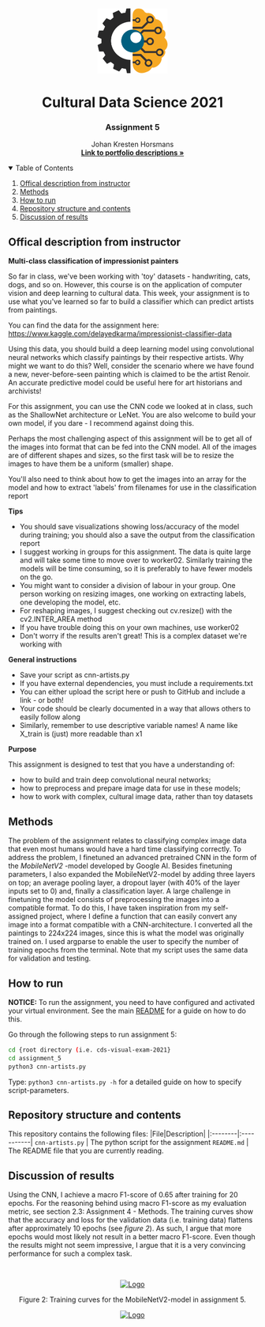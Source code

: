 <!-- PROJECT LOGO -->
<br />
<p align="center">
  <a href="https://github.com/JohanHorsmans/cds-visual-exam-2021">
    <img src="../README_images/computer vision.png" alt="Logo" width="142" height="131">
  </a>
  
  <h1 align="center">Cultural Data Science 2021</h1> 
  <h3 align="center">Assignment 5</h3> 

  <p align="center">
    Johan Kresten Horsmans
    <br />
    <a href="https://github.com/JohanHorsmans/cds-visual-exam-2021.pdf"><strong>Link to portfolio descriptions »</strong></a>
    <br />
  </p>
</p>

<!-- TABLE OF CONTENTS -->
<details open="open">
  <summary>Table of Contents</summary>
  <ol>
    <li><a href="#offical-description-from-instructor">Offical description from instructor</a></li>
    <li><a href="#methods">Methods</a></li>
    <li><a href="#how-to-run">How to run</a></li>
    <li><a href="#repository-structure-and-contents">Repository structure and contents</a></li>
    <li><a href="#discussion-of-results">Discussion of results</a></li>
  </ol>
</details>

<!-- OFFICIAL DESCRIPTION FROM INSTRUCTOR -->
## Offical description from instructor

__Multi-class classification of impressionist painters__

So far in class, we've been working with 'toy' datasets - handwriting, cats, dogs, and so on. However, this course is on the application of computer vision and deep learning to cultural data. This week, your assignment is to use what you've learned so far to build a classifier which can predict artists from paintings.

You can find the data for the assignment here: https://www.kaggle.com/delayedkarma/impressionist-classifier-data

Using this data, you should build a deep learning model using convolutional neural networks which classify paintings by their respective artists. Why might we want to do this? Well, consider the scenario where we have found a new, never-before-seen painting which is claimed to be the artist Renoir. An accurate predictive model could be useful here for art historians and archivists!

For this assignment, you can use the CNN code we looked at in class, such as the ShallowNet architecture or LeNet. You are also welcome to build your own model, if you dare - I recommend against doing this.

Perhaps the most challenging aspect of this assignment will be to get all of the images into format that can be fed into the CNN model. All of the images are of different shapes and sizes, so the first task will be to resize the images to have them be a uniform (smaller) shape.

You'll also need to think about how to get the images into an array for the model and how to extract 'labels' from filenames for use in the classification report

__Tips__

* You should save visualizations showing loss/accuracy of the model during training; you should also a save the output from the classification report
* I suggest working in groups for this assignment. The data is quite large and will take some time to move over to worker02. Similarly training the models will be time consuming, so it is preferably to have fewer models on the go.
* You might want to consider a division of labour in your group. One person working on resizing images, one working on extracting labels, one developing the model, etc.
* For reshaping images, I suggest checking out cv.resize() with the cv2.INTER_AREA method
* If you have trouble doing this on your own machines, use worker02
* Don't worry if the results aren't great! This is a complex dataset we're working with

__General instructions__

* Save your script as cnn-artists.py
* If you have external dependencies, you must include a requirements.txt
* You can either upload the script here or push to GitHub and include a link - or both!
* Your code should be clearly documented in a way that allows others to easily follow along
* Similarly, remember to use descriptive variable names! A name like X_train is (just) more readable than x1

__Purpose__

This assignment is designed to test that you have a understanding of:

* how to build and train deep convolutional neural networks;
* how to preprocess and prepare image data for use in these models;
* how to work with complex, cultural image data, rather than toy datasets

<!-- METHODS -->
## Methods

The problem of the assignment relates to classifying complex image data that even most humans would have a hard time classifying correctly. To address the problem, I finetuned an advanced pretrained CNN in the form of the _MobileNetV2_ -model developed by Google AI. Besides finetuning parameters, I also expanded the MobileNetV2-model by adding three layers on top; an average pooling layer, a dropout layer (with 40% of the layer inputs set to 0) and, finally a classification layer. A large challenge in finetuning the model consists of preprocessing the images into a compatible format. To do this, I have taken inspiration from my self-assigned project, where I define a function that can easily convert any image into a format compatible with a CNN-architecture. I converted all the paintings to 224x224 images, since this is what the model was originally trained on. I used argparse to enable the user to specify the number of training epochs from the terminal. Note that my script uses the same data for validation and testing.

<!-- HOW TO RUN -->
## How to run

__NOTICE:__ To run the assignment, you need to have configured and activated your virtual environment. See the main [README](https://github.com/JohanHorsmans/cds-visual-exam-2021/blob/main/README.md) for a guide on how to do this.

Go through the following steps to run assignment 5:
```bash
cd {root directory (i.e. cds-visual-exam-2021}
cd assignment_5
python3 cnn-artists.py
```
Type: ```python3 cnn-artists.py -h``` for a detailed guide on how to specify script-parameters. 

<!-- REPOSITORY STRUCTURE AND CONTENTS -->
## Repository structure and contents

This repository contains the following files:
|File|Description|
|:--------|:-----------|
```cnn-artists.py``` | The python script for the assignment
```README.md``` | The README file that you are currently reading.

<!-- DISCUSSION OF RESULTS -->
## Discussion of results

Using the CNN, I achieve a macro F1-score of 0.65 after training for 20 epochs. For the reasoning behind using macro F1-score as my evaluation metric, see section 2.3: Assignment 4 - Methods. The training curves show that the accuracy and loss for the validation data (i.e. training data) flattens after approximately 10 epochs (see _figure 2_). As such, I argue that more epochs would most likely not result in a better macro F1-score. Even though the results might not seem impressive, I argue that it is a very convincing performance for such a complex task.

<br />
<p align="center">
  <a href="https://github.com/JohanHorsmans/cds-visual-exam-2021">
    <img src="../README_images/val_acc_ass_5_20_epochs.png" alt="Logo">
  </a>

<p align="center">
Figure 2: Training curves for the MobileNetV2-model in assignment 5.

  
<br />
<p align="center">
  <a href="https://github.com/JohanHorsmans/cds-visual-exam-2021">
    <img src="../README_images/logo_au.png" alt="Logo" width="300" height="102">
  </a>


